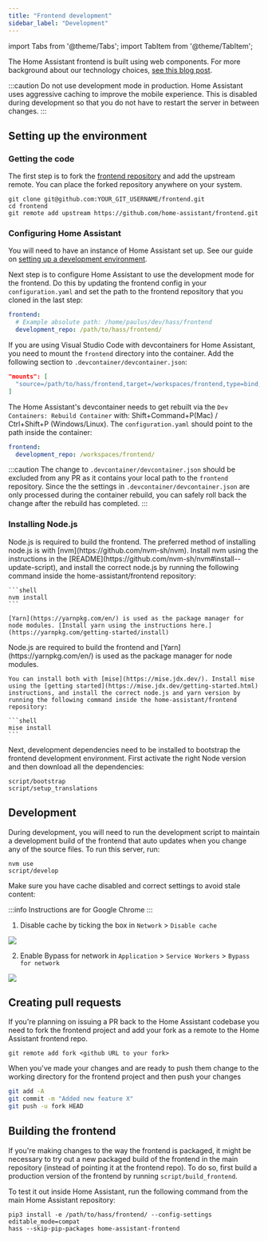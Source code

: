 ```yaml
---
title: "Frontend development"
sidebar_label: "Development"
---
```


import Tabs from '@theme/Tabs';
import TabItem from '@theme/TabItem';

The Home Assistant frontend is built using web components. For more background about our technology choices, [see this blog post](https://developers.home-assistant.io/blog/2019/05/22/internet-of-things-and-the-modern-web.html).

:::caution
Do not use development mode in production. Home Assistant uses aggressive caching to improve the mobile experience. This is disabled during development so that you do not have to restart the server in between changes.
:::

## Setting up the environment

### Getting the code

The first step is to fork the [frontend repository][hass-frontend] and add the upstream remote. You can place the forked repository anywhere on your system.

```shell
git clone git@github.com:YOUR_GIT_USERNAME/frontend.git
cd frontend
git remote add upstream https://github.com/home-assistant/frontend.git
```

### Configuring Home Assistant

You will need to have an instance of Home Assistant set up. See our guide on [setting up a development environment](/development_environment.mdx).

Next step is to configure Home Assistant to use the development mode for the frontend. Do this by updating the frontend config in your `configuration.yaml` and set the path to the frontend repository that you cloned in the last step:

```yaml
frontend:
  # Example absolute path: /home/paulus/dev/hass/frontend
  development_repo: /path/to/hass/frontend/
```

If you are using Visual Studio Code with devcontainers for Home Assistant, you need to mount the `frontend` directory into the container. Add the following section to `.devcontainer/devcontainer.json`:

```json
"mounts": [
  "source=/path/to/hass/frontend,target=/workspaces/frontend,type=bind,consistency=cached"
]
```

The Home Assistant's devcontainer needs to get rebuilt via the `Dev Containers: Rebuild Container` with: Shift+Command+P(Mac) / Ctrl+Shift+P (Windows/Linux). The `configuration.yaml` should point to the path inside the container:

```yaml
frontend:
  development_repo: /workspaces/frontend/
```

:::caution
The change to `.devcontainer/devcontainer.json` should be excluded from any PR as it contains your local path to the `frontend` repository. Since the the settings in `.devcontainer/devcontainer.json` are only processed during the container rebuild, you can safely roll back the change after the rebuild has completed.
:::

### Installing Node.js
<Tabs groupId="operating-systems">
  <TabItem value="nvm" label="NVM">
    Node.js is required to build the frontend. The preferred method of installing node.js is with [nvm](https://github.com/nvm-sh/nvm). Install nvm using the instructions in the [README](https://github.com/nvm-sh/nvm#install--update-script), and install the correct node.js by running the following command inside the home-assistant/frontend repository:

    ```shell
    nvm install
    ```

    [Yarn](https://yarnpkg.com/en/) is used as the package manager for node modules. [Install yarn using the instructions here.](https://yarnpkg.com/getting-started/install)
  </TabItem>
  <TabItem value="mise" label="Mise">
    Node.js are required to build the frontend and [Yarn](https://yarnpkg.com/en/) is used as the package manager for node modules.
    
    You can install both with [mise](https://mise.jdx.dev/). Install mise using the [getting started](https://mise.jdx.dev/getting-started.html) instructions, and install the correct node.js and yarn version by running the following command inside the home-assistant/frontend repository:

    ```shell
    mise install
    ```  
  </TabItem>
</Tabs>

Next, development dependencies need to be installed to bootstrap the frontend development environment. First activate the right Node version and then download all the dependencies:

```shell
script/bootstrap
script/setup_translations
```

## Development

During development, you will need to run the development script to maintain a development build of the frontend that auto updates when you change any of the source files. To run this server, run:

```shell
nvm use
script/develop
```

Make sure you have cache disabled and correct settings to avoid stale content:

:::info
Instructions are for Google Chrome
:::

1. Disable cache by ticking the box in `Network` > `Disable cache`

<p class='img'>
  <img src='/img/en/development/disable-cache.png' />
</p>

2. Enable Bypass for network in `Application` > `Service Workers` > `Bypass for network`

<p class='img'>
  <img src='/img/en/development/bypass-for-network.png' />
</p>

## Creating pull requests

If you're planning on issuing a PR back to the Home Assistant codebase you need to fork the frontend project and add your fork as a remote to the Home Assistant frontend repo.

```shell
git remote add fork <github URL to your fork>
```

When you've made your changes and are ready to push them change to the working directory for the frontend project and then push your changes

```bash
git add -A
git commit -m "Added new feature X"
git push -u fork HEAD
```

## Building the frontend

If you're making changes to the way the frontend is packaged, it might be necessary to try out a new packaged build of the frontend in the main repository (instead of pointing it at the frontend repo). To do so, first build a production version of the frontend by running `script/build_frontend`.

To test it out inside Home Assistant, run the following command from the main Home Assistant repository:

```shell
pip3 install -e /path/to/hass/frontend/ --config-settings editable_mode=compat
hass --skip-pip-packages home-assistant-frontend
```

[hass-frontend]: https://github.com/home-assistant/frontend
